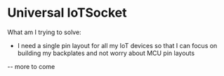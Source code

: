 # Universal IoTSocket

What am I trying to solve:
- I need a single pin layout for all my IoT devices so that I can focus on building my backplates and not worry about MCU pin layouts

-- more to come

